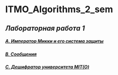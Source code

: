 # ITMO_Algorithms_2_sem

## *Лабораторная работа 1*

##### [A. Император Микки и его система защиты](https://github.com/sskrolkina/ITMO_Algorithms_2_sem/blob/main/LAB_8/A.cpp)

##### [B. Сообщения](https://github.com/sskrolkina/ITMO_Algorithms_2_sem/blob/main/LAB_8/B.cpp)

##### [C. Дешифратор университета MIT(О)](https://github.com/sskrolkina/ITMO_Algorithms_2_sem/blob/main/LAB_8/C.cpp)
